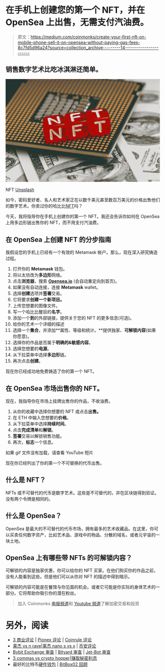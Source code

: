 # 在手机上创建您的第一个 NFT，并在 OpenSea 上出售，无需支付汽油费。

> 原文：<https://medium.com/coinmonks/create-your-first-nft-on-mobile-phone-sell-it-on-opensea-without-paying-gas-fees-8c7fd5d96a24?source=collection_archive---------14----------------------->

## 销售数字艺术比吃冰淇淋还简单。

![](img/e84b706315fff8e811ccc2972e14366c.png)

NFT [Unsplash](https://unsplash.com/photos/yscrM1AOEKI?utm_source=unsplash&utm_medium=referral&utm_content=creditShareLink)

如今，密码爱好者、名人和艺术家正在以数千美元甚至数百万美元的价格出售他们的数字艺术。你卖过你的哈比比[NFT](https://link.medium.com/D9UELhlRMob)吗？

今天，我将指导你在手机上创建你的第一个 NFT。我还会告诉你如何在 OpenSea 上用多边形链出售你的 NFT，而不用支付汽油费。

## 在 OpenSea 上创建 NFT 的分步指南

我假设您的手机上已经有一个有效的 Metamask 帐户。那么，现在深入研究铸造过程。

1.  打开你的 **Metamask** 钱包。
2.  将以太坊改为**多边形**网络。
3.  点击**浏览器**，搜索 [**Opensea.io**](http://Opensea.io) (会自动重定向到首页)。
4.  如果没有自动连接，连接 **Metamask** wallet。
5.  选择**创建**选项并**签署**交易。
6.  它将要求**创建一个新项目。**
7.  上传您想要的图像文件。
8.  写一个哈比比醒目的**名字**。
9.  添加一个**到**的外部链接，提供关于您的 NFT 的更多信息(可选)。
10.  给你的艺术一个详细的描述
11.  选择一个**集合**，并添加**属性、等级和统计。**提供独家、**可解锁内容**(如果你愿意)。
12.  选择你的作品是否属于**明确的&敏感内容**。
13.  选择您想要的**电源**。
14.  从下拉菜单中选择**多边形**链。
15.  再次点击**创建**。

现在你已经成功地免费铸造了你的第一个 NFT。

## 在 OpenSea 市场出售你的 NFT。

现在，我指导你在市场上挂牌出售你的作品，不收油费。

1.  从你的收藏中选择你想要的 NFT 或点击**出售。**
2.  在 ETH 中输入您想要的**价格**。
3.  从下拉菜单中选择**持续时间**。
4.  点击**完成清单**和**解锁**。
5.  **签署**交易以解锁销售功能。
6.  再次，**标志**一个信息。

如果 gif 文件没有加载，请查看 YouTube 短片

现在你已经列出了你的第一个不可替换的代币出售。

## 什么是 NFT？

NFTs 或不可替代的代币是数字艺术。这些是不可替代的，并在区块链得到验证。没有两个令牌是相同的。

## 什么是 OpenSea？

OpenSea 是最大的不可替代的代币市场，拥有最多的艺术收藏品。在这里，你可以买卖任何数字资产，比如艺术品、游戏中的物品、分散的域名，或者元宇宙的一块土地。

## OpenSea 上有哪些带 NFTs 的可解锁内容？

可解锁的内容是独家优惠，你可以给你的 NFT 买家。在他们购买你的作品之前，没有人能看到这些。但是他们可以从你对 NFT 的描述中得到暗示。

可解锁的内容可能是在餐馆与你见面的机会。或者它可能是你实际的身体艺术的一部分。它将帮助你吸引你的潜在粉丝。

> 加入 Coinmonks [电报频道](https://t.me/coincodecap)和 [Youtube 频道](https://www.youtube.com/c/coinmonks/videos)了解加密交易和投资

# 另外，阅读

*   [3 商业评论](/coinmonks/3commas-review-an-excellent-crypto-trading-bot-2020-1313a58bec92) | [Pionex 评论](https://coincodecap.com/pionex-review-exchange-with-crypto-trading-bot) | [Coinrule 评论](/coinmonks/coinrule-review-2021-a-beginner-friendly-crypto-trading-bot-daf0504848ba)
*   [莱杰 vs n rave](/coinmonks/ledger-vs-ngrave-zero-7e40f0c1d694)|[莱杰 nano s vs x](/coinmonks/ledger-nano-s-vs-x-battery-hardware-price-storage-59a6663fe3b0) | [币安评论](/coinmonks/binance-review-ee10d3bf3b6e)
*   [Bybit Exchange 审查](/coinmonks/bybit-exchange-review-dbd570019b71) | [Bityard 审查](https://coincodecap.com/bityard-reivew) | [Jet-Bot 审查](https://coincodecap.com/jet-bot-review)
*   [3 commas vs crypto hopper](/coinmonks/3commas-vs-pionex-vs-cryptohopper-best-crypto-bot-6a98d2baa203)|[赚取秘密利息](/coinmonks/earn-crypto-interest-b10b810fdda3)
*   最好的比特币[硬件钱包](/coinmonks/hardware-wallets-dfa1211730c6) | [BitBox02 回顾](/coinmonks/bitbox02-review-your-swiss-bitcoin-hardware-wallet-c36c88fff29)